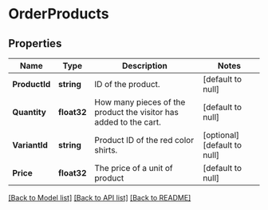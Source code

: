 # OrderProducts

## Properties
Name | Type | Description | Notes
------------ | ------------- | ------------- | -------------
**ProductId** | **string** | ID of the product. | [default to null]
**Quantity** | **float32** | How many pieces of the product the visitor has added to the cart. | [default to null]
**VariantId** | **string** | Product ID of the red color shirts. | [optional] [default to null]
**Price** | **float32** | The price of a unit of product | [default to null]

[[Back to Model list]](../README.md#documentation-for-models) [[Back to API list]](../README.md#documentation-for-api-endpoints) [[Back to README]](../README.md)



